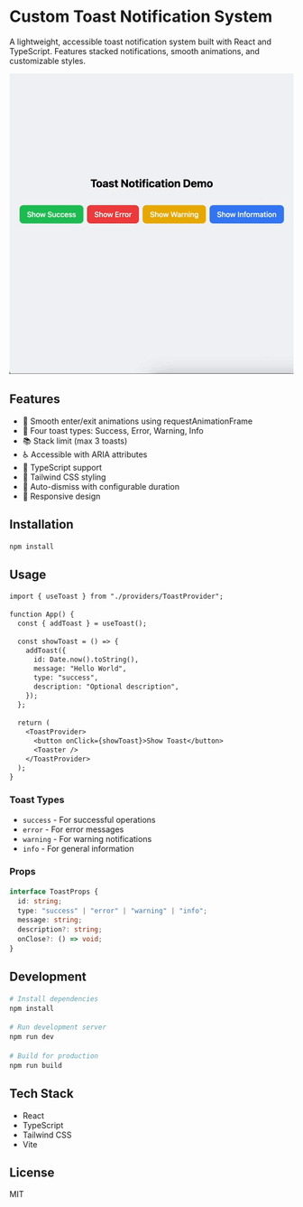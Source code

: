 # Custom Toast Notification System

A lightweight, accessible toast notification system built with React and TypeScript. Features stacked notifications, smooth animations, and customizable styles.

![Toast Demo](demo.gif)

## Features

- 🚀 Smooth enter/exit animations using requestAnimationFrame
- 🎨 Four toast types: Success, Error, Warning, Info
- 📚 Stack limit (max 3 toasts)
- ♿️ Accessible with ARIA attributes
- 🎯 TypeScript support
- 🎨 Tailwind CSS styling
- 🔄 Auto-dismiss with configurable duration
- 📱 Responsive design

## Installation

```bash
npm install
```

## Usage

```tsx
import { useToast } from "./providers/ToastProvider";

function App() {
  const { addToast } = useToast();

  const showToast = () => {
    addToast({
      id: Date.now().toString(),
      message: "Hello World",
      type: "success",
      description: "Optional description",
    });
  };

  return (
    <ToastProvider>
      <button onClick={showToast}>Show Toast</button>
      <Toaster />
    </ToastProvider>
  );
}
```

### Toast Types

- `success` - For successful operations
- `error` - For error messages
- `warning` - For warning notifications
- `info` - For general information

### Props

```typescript
interface ToastProps {
  id: string;
  type: "success" | "error" | "warning" | "info";
  message: string;
  description?: string;
  onClose?: () => void;
}
```

## Development

```bash
# Install dependencies
npm install

# Run development server
npm run dev

# Build for production
npm run build
```

## Tech Stack

- React
- TypeScript
- Tailwind CSS
- Vite

## License

MIT
